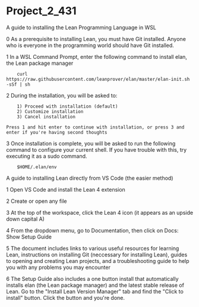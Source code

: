 # Project_2_431

A guide to installing the Lean Programming Language in WSL

0   As a prerequisite to installing Lean, you must have Git installed. Anyone who is everyone in the programming world should have Git installed.

1   In a WSL Command Prompt, enter the following command to install elan, the Lean package manager

        curl https://raw.githubusercontent.com/leanprover/elan/master/elan-init.sh -sSf | sh

2   During the installation, you will be asked to:

        1) Proceed with installation (default)
        2) Customize installation
        3) Cancel installation

    Press 1 and hit enter to continue with installation, or press 3 and enter if you're having second thoughts

3   Once installation is complete, you will be asked to run the following command to configure your current shell. If you have trouble with this, try executing it as a sudo command.

        $HOME/.elan/env

    



A guide to installing Lean directly from VS Code (the easier method)

1   Open VS Code and install the Lean 4 extension

2   Create or open any file

3   At the top of the workspace, click the Lean 4 icon (it appears as an upside down capital A)

4   From the dropdown menu, go to Documentation, then click on Docs: Show Setup Guide

5   The document includes links to various useful resources for learning Lean, instructions on installing Git (neccessary for installing Lean), guides to opening and creating Lean projects, and a troubleshooting guide to help you with any problems you may encounter

6   The Setup Guide also includes a one button install that automatically installs elan (the Lean package manager) and the latest stable release of Lean. Go to the "Install Lean Version Manager" tab and find the "Click to install" button. Click the button and you're done.
